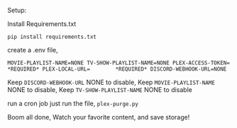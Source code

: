 Setup:

Install Requirements.txt

`pip install requirements.txt`

create a .env file,

`
MOVIE-PLAYLIST-NAME=NONE
TV-SHOW-PLAYLIST-NAME=NONE
PLEX-ACCESS-TOKEN=     *REQUIRED*
PLEX-LOCAL-URL=        *REQUIRED*
DISCORD-WEBHOOK-URL=NONE
`

Keep `DISCORD-WEBHOOK-URL` NONE to disable,
Keep `MOVIE-PLAYLIST-NAME` NONE to disable,
Keep `TV-SHOW-PLAYLIST-NAME` NONE to disable


run a cron job just run the file, `plex-purge.py`

Boom all done, Watch your favorite content, and save storage!
